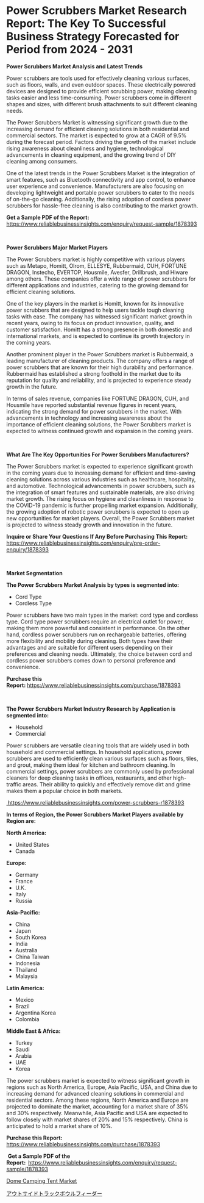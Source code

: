 <p><h1>Power Scrubbers Market Research Report: The Key To Successful Business Strategy Forecasted for Period from 2024 - 2031</h1></p><p><strong>Power Scrubbers Market Analysis and Latest Trends</strong></p>
<p><p>Power scrubbers are tools used for effectively cleaning various surfaces, such as floors, walls, and even outdoor spaces. These electrically powered devices are designed to provide efficient scrubbing power, making cleaning tasks easier and less time-consuming. Power scrubbers come in different shapes and sizes, with different brush attachments to suit different cleaning needs.</p><p>The Power Scrubbers Market is witnessing significant growth due to the increasing demand for efficient cleaning solutions in both residential and commercial sectors. The market is expected to grow at a CAGR of 9.5% during the forecast period. Factors driving the growth of the market include rising awareness about cleanliness and hygiene, technological advancements in cleaning equipment, and the growing trend of DIY cleaning among consumers.</p><p>One of the latest trends in the Power Scrubbers Market is the integration of smart features, such as Bluetooth connectivity and app control, to enhance user experience and convenience. Manufacturers are also focusing on developing lightweight and portable power scrubbers to cater to the needs of on-the-go cleaning. Additionally, the rising adoption of cordless power scrubbers for hassle-free cleaning is also contributing to the market growth.</p></p>
<p><strong>Get a Sample PDF of the Report:&nbsp;</strong> <a href="https://www.reliablebusinessinsights.com/enquiry/request-sample/1878393">https://www.reliablebusinessinsights.com/enquiry/request-sample/1878393</a></p>
<p>&nbsp;</p>
<p><strong>Power Scrubbers Major Market Players</strong></p>
<p><p>The Power Scrubbers market is highly competitive with various players such as Metapo, Homitt, Olrom, ELLESYE, Rubbermaid, CUH, FORTUNE DRAGON, Instecho, EVERTOP, Housmile, Avesfer, Drillbrush, and Hiware among others. These companies offer a wide range of power scrubbers for different applications and industries, catering to the growing demand for efficient cleaning solutions.</p><p>One of the key players in the market is Homitt, known for its innovative power scrubbers that are designed to help users tackle tough cleaning tasks with ease. The company has witnessed significant market growth in recent years, owing to its focus on product innovation, quality, and customer satisfaction. Homitt has a strong presence in both domestic and international markets, and is expected to continue its growth trajectory in the coming years.</p><p>Another prominent player in the Power Scrubbers market is Rubbermaid, a leading manufacturer of cleaning products. The company offers a range of power scrubbers that are known for their high durability and performance. Rubbermaid has established a strong foothold in the market due to its reputation for quality and reliability, and is projected to experience steady growth in the future.</p><p>In terms of sales revenue, companies like FORTUNE DRAGON, CUH, and Housmile have reported substantial revenue figures in recent years, indicating the strong demand for power scrubbers in the market. With advancements in technology and increasing awareness about the importance of efficient cleaning solutions, the Power Scrubbers market is expected to witness continued growth and expansion in the coming years.</p></p>
<p>&nbsp;</p>
<p><strong>What Are The Key Opportunities For Power Scrubbers Manufacturers?</strong></p>
<p><p>The Power Scrubbers market is expected to experience significant growth in the coming years due to increasing demand for efficient and time-saving cleaning solutions across various industries such as healthcare, hospitality, and automotive. Technological advancements in power scrubbers, such as the integration of smart features and sustainable materials, are also driving market growth. The rising focus on hygiene and cleanliness in response to the COVID-19 pandemic is further propelling market expansion. Additionally, the growing adoption of robotic power scrubbers is expected to open up new opportunities for market players. Overall, the Power Scrubbers market is projected to witness steady growth and innovation in the future.</p></p>
<p><strong>Inquire or Share Your Questions If Any Before Purchasing This Report:</strong> <a href="https://www.reliablebusinessinsights.com/enquiry/pre-order-enquiry/1878393">https://www.reliablebusinessinsights.com/enquiry/pre-order-enquiry/1878393</a></p>
<p>&nbsp;</p>
<p><strong>Market Segmentation</strong></p>
<p><strong>The Power Scrubbers Market Analysis by types is segmented into:</strong></p>
<p><ul><li>Cord Type</li><li>Cordless Type</li></ul></p>
<p><p>Power scrubbers have two main types in the market: cord type and cordless type. Cord type power scrubbers require an electrical outlet for power, making them more powerful and consistent in performance. On the other hand, cordless power scrubbers run on rechargeable batteries, offering more flexibility and mobility during cleaning. Both types have their advantages and are suitable for different users depending on their preferences and cleaning needs. Ultimately, the choice between cord and cordless power scrubbers comes down to personal preference and convenience.</p></p>
<p><strong>Purchase this Report:&nbsp;</strong><a href="https://www.reliablebusinessinsights.com/purchase/1878393">https://www.reliablebusinessinsights.com/purchase/1878393</a></p>
<p>&nbsp;</p>
<p><strong>The Power Scrubbers Market Industry Research by Application is segmented into:</strong></p>
<p><ul><li>Household</li><li>Commercial</li></ul></p>
<p><p>Power scrubbers are versatile cleaning tools that are widely used in both household and commercial settings. In household applications, power scrubbers are used to efficiently clean various surfaces such as floors, tiles, and grout, making them ideal for kitchen and bathroom cleaning. In commercial settings, power scrubbers are commonly used by professional cleaners for deep cleaning tasks in offices, restaurants, and other high-traffic areas. Their ability to quickly and effectively remove dirt and grime makes them a popular choice in both markets.</p></p>
<p><a href="https://www.reliablebusinessinsights.com/power-scrubbers-r1878393">&nbsp;https://www.reliablebusinessinsights.com/power-scrubbers-r1878393</a></p>
<p><strong>In terms of Region, the Power Scrubbers Market Players available by Region are:</strong></p>
<p>
    <p> <strong> North America: </strong>
        <ul>
            <li>United States</li>
            <li>Canada</li>
        </ul>
        </p> 
    <p> <strong> Europe: </strong>
        <ul>
            <li>Germany</li>
            <li>France</li>
            <li>U.K.</li>
            <li>Italy</li>
            <li>Russia</li>
        </ul>
        </p> 
    <p> <strong> Asia-Pacific: </strong>
        <ul>
            <li>China</li>
            <li>Japan</li>
            <li>South Korea</li>
            <li>India</li>
            <li>Australia</li>
            <li>China Taiwan</li>
            <li>Indonesia</li>
            <li>Thailand</li>
            <li>Malaysia</li>
        </ul>
        </p> 
    <p> <strong> Latin America: </strong>
        <ul>
            <li>Mexico</li>
            <li>Brazil</li>
            <li>Argentina Korea</li>
            <li>Colombia</li>
        </ul>
        </p> 
    <p> <strong> Middle East & Africa: </strong>
        <ul>
            <li>Turkey</li>
            <li>Saudi</li>
            <li>Arabia</li>
            <li>UAE</li>
            <li>Korea</li>
        </ul>
    </p>
    </p>
<p><p>The power scrubbers market is expected to witness significant growth in regions such as North America, Europe, Asia Pacific, USA, and China due to increasing demand for advanced cleaning solutions in commercial and residential sectors. Among these regions, North America and Europe are projected to dominate the market, accounting for a market share of 35% and 30% respectively. Meanwhile, Asia Pacific and USA are expected to follow closely with market shares of 20% and 15% respectively. China is anticipated to hold a market share of 10%.</p></p>
<p><strong>Purchase this Report: </strong><a href="https://www.reliablebusinessinsights.com/purchase/1878393">https://www.reliablebusinessinsights.com/purchase/1878393</a></p>
<p>&nbsp;<strong>Get a Sample PDF of the Report:&nbsp;&nbsp;</strong><a href="https://www.reliablebusinessinsights.com/enquiry/request-sample/1878393">https://www.reliablebusinessinsights.com/enquiry/request-sample/1878393</a></p>
<p><strong></strong></p>
<p><p><a href="https://github.com/mabutironaldo/Market-Research-Report-List-5/blob/main/dome-camping-tent-market.md">Dome Camping Tent Market</a></p><p><a href="https://github.com/KaliMetz2023/Market-Research-Report-List-1/blob/main/4823426142173.md">アウトサイドトラックボウルフィーダー</a></p></p>